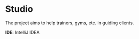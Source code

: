 # Studio
The project aims to help trainers, gyms, etc. in guiding clients.

**IDE**: IntelliJ IDEA 
